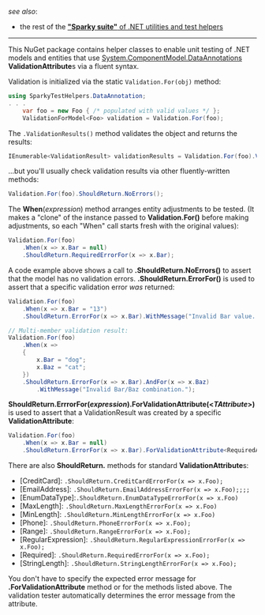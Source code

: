 ﻿_see also_:
* the rest of the [**"Sparky suite"** of .NET utilities and test helpers](https://www.nuget.org/profiles/BrianSchroer)
---
This NuGet package contains helper classes to enable unit testing of .NET models and entities that use [System.ComponentModel.DataAnnotations](https://docs.microsoft.com/en-us/dotnet/api/system.componentmodel.dataannotations?view=netframework-4.7.1) **ValidationAttribute**s via a fluent syntax.

Validation is initialized via the static `Validation.For(obj)` method:

```csharp
using SparkyTestHelpers.DataAnnotation;
. . .
    var foo = new Foo { /* populated with valid values */ };
    ValidationForModel<Foo> validation = Validation.For(foo);
```

The `.ValidationResults()` method validates the object and returns the results:
```csharp
IEnumerable<ValidationResult> validationResults = Validation.For(foo).ValidationResults();
```

...but you'll usually check validation results via other fluently-written methods:
```csharp
Validation.For(foo).ShouldReturn.NoErrors();
```

The **When**(*expression*) method arranges entity adjustments to be tested. (It makes a "clone" of the instance passed to **Validation.For()** before making adjustments, so each "When" call starts fresh with the original values):

```csharp
Validation.For(foo)
    .When(x => x.Bar = null)
    .ShouldReturn.RequiredErrorFor(x => x.Bar);
```

A code example above shows a call to **.ShouldReturn.NoErrors()** to assert that the model has no validation errors. **.ShouldReturn.ErrorFor()** is used to assert that a specific validation error *was* returned:

```csharp
Validation.For(foo)
    .When(x => x.Bar = "13")
    .ShouldReturn.ErrorFor(x => x.Bar).WithMessage("Invalid Bar value. 13 is unlucky!");

// Multi-member validation result:
Validation.For(foo)
    .When(x => 
    { 
        x.Bar = "dog";
        x.Baz = "cat";
    })
    .ShouldReturn.ErrorFor(x => x.Bar).AndFor(x => x.Baz)
        .WithMessage("Invalid Bar/Baz combination.");
``` 

**ShouldReturn.ErrrorFor(*expression*).ForValidationAttribute(<*TAttribute*>)** is used to assert that a ValidationResult was created by a specific **ValidationAttribute**:
```csharp
Validation.For(foo)
    .When(x => x.Bar = null)
    .ShouldReturn.ErrorFor(x => x.Bar).ForValidationAttribute<RequiredAttribute>();
```

There are also **ShouldReturn.** methods for standard **ValidationAttribute**s:
* [CreditCard]: `.ShouldReturn.CreditCardErrorFor(x => x.Foo);`
* [EmailAddress]: `.ShouldReturn.EmailAddressErrorFor(x => x.Foo);;;;`
* [EnumDataType]:`.ShouldReturn.EnumDataTypeErrorFor(x => x.Foo)`
* [MaxLength]: `.ShouldReturn.MaxLengthErrorFor(x => x.Foo)`
* [MinLength]: `.ShouldReturn.MinLengthErrorFor(x => x.Foo)`
* [Phone]: `.ShouldReturn.PhoneErrorFor(x => x.Foo);`
* [Range]: `.ShouldReturn.RangeErrorFor(x => x.Foo);`
* [RegularExpression]: `.ShouldReturn.RegularExpressionErrorFor(x => x.Foo);`
* [Required]: `.ShouldReturn.RequiredErrorFor(x => x.Foo);`
* [StringLength]: `.ShouldReturn.StringLengthErrorFor(x => x.Foo);`

You don't have to specify the expected error message for **.ForValidationAttribute** method or for the methods listed above. The validation tester automatically determines the error message from the attribute.